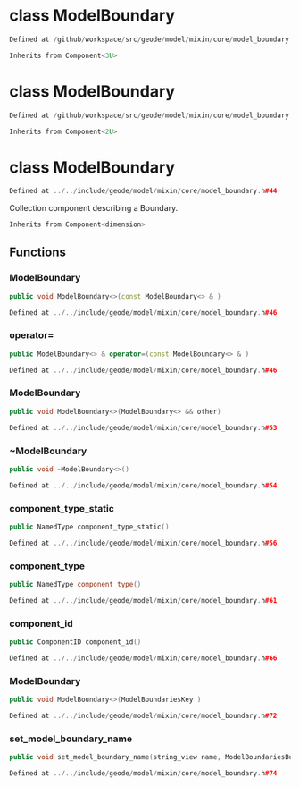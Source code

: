 # class ModelBoundary

```cpp
Defined at /github/workspace/src/geode/model/mixin/core/model_boundary.cpp#44
```

```cpp
Inherits from Component<3U>
```



# class ModelBoundary

```cpp
Defined at /github/workspace/src/geode/model/mixin/core/model_boundary.cpp#43
```

```cpp
Inherits from Component<2U>
```



# class ModelBoundary

```cpp
Defined at ../../include/geode/model/mixin/core/model_boundary.h#44
```

 Collection component describing a Boundary.



```cpp
Inherits from Component<dimension>
```



## Functions

### ModelBoundary

```cpp
public void ModelBoundary<>(const ModelBoundary<> & )
```

```cpp
Defined at ../../include/geode/model/mixin/core/model_boundary.h#46
```

### operator=

```cpp
public ModelBoundary<> & operator=(const ModelBoundary<> & )
```

```cpp
Defined at ../../include/geode/model/mixin/core/model_boundary.h#46
```

### ModelBoundary

```cpp
public void ModelBoundary<>(ModelBoundary<> && other)
```

```cpp
Defined at ../../include/geode/model/mixin/core/model_boundary.h#53
```

### ~ModelBoundary

```cpp
public void ~ModelBoundary<>()
```

```cpp
Defined at ../../include/geode/model/mixin/core/model_boundary.h#54
```

### component_type_static

```cpp
public NamedType component_type_static()
```

```cpp
Defined at ../../include/geode/model/mixin/core/model_boundary.h#56
```

### component_type

```cpp
public NamedType component_type()
```

```cpp
Defined at ../../include/geode/model/mixin/core/model_boundary.h#61
```

### component_id

```cpp
public ComponentID component_id()
```

```cpp
Defined at ../../include/geode/model/mixin/core/model_boundary.h#66
```

### ModelBoundary

```cpp
public void ModelBoundary<>(ModelBoundariesKey )
```

```cpp
Defined at ../../include/geode/model/mixin/core/model_boundary.h#72
```

### set_model_boundary_name

```cpp
public void set_model_boundary_name(string_view name, ModelBoundariesBuilderKey )
```

```cpp
Defined at ../../include/geode/model/mixin/core/model_boundary.h#74
```



